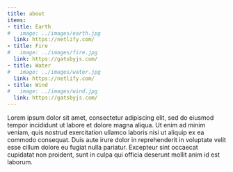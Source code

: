 ```yaml
---
title: about
items:
- title: Earth
#   image: ../images/earth.jpg 
  link: https://netlify.com/
- title: Fire
#   image: ../images/fire.jpg 
  link: https://gatsbyjs.com/
- title: Water
#   image: ../images/water.jpg 
  link: https://netlify.com/
- title: Wind
#   image: ../images/wind.jpg 
  link: https://gatsbyjs.com/
---
```


Lorem ipsum dolor sit amet, consectetur adipiscing elit, sed do eiusmod tempor incididunt ut labore et dolore magna aliqua. Ut enim ad minim veniam, quis nostrud exercitation ullamco laboris nisi ut aliquip ex ea commodo consequat. Duis aute irure dolor in reprehenderit in voluptate velit esse cillum dolore eu fugiat nulla pariatur. Excepteur sint occaecat cupidatat non proident, sunt in culpa qui officia deserunt mollit anim id est laborum.
